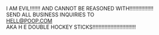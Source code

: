 I AM EVIL!!!!!!! AND CANNOT BE REASONED WITH!!!!!!!!!!!!!!!!                                                        
SEND ALL BUSINESS INQUIRIES TO                                                             
HELL@POOP.COM                                                         
AKA H E DOUBLE HOCKEY STICKS!!!!!!!!!!!!!!!!!!!!!!!!!!!!!
